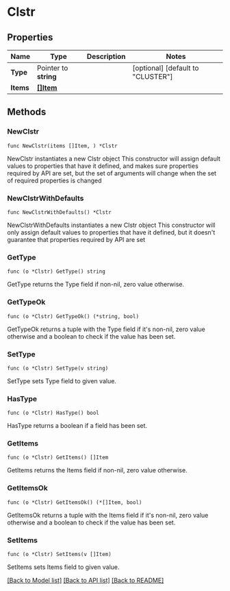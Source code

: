 # Clstr

## Properties

Name | Type | Description | Notes
------------ | ------------- | ------------- | -------------
**Type** | Pointer to **string** |  | [optional] [default to "CLUSTER"]
**Items** | [**[]Item**](Item.md) |  | 

## Methods

### NewClstr

`func NewClstr(items []Item, ) *Clstr`

NewClstr instantiates a new Clstr object
This constructor will assign default values to properties that have it defined,
and makes sure properties required by API are set, but the set of arguments
will change when the set of required properties is changed

### NewClstrWithDefaults

`func NewClstrWithDefaults() *Clstr`

NewClstrWithDefaults instantiates a new Clstr object
This constructor will only assign default values to properties that have it defined,
but it doesn't guarantee that properties required by API are set

### GetType

`func (o *Clstr) GetType() string`

GetType returns the Type field if non-nil, zero value otherwise.

### GetTypeOk

`func (o *Clstr) GetTypeOk() (*string, bool)`

GetTypeOk returns a tuple with the Type field if it's non-nil, zero value otherwise
and a boolean to check if the value has been set.

### SetType

`func (o *Clstr) SetType(v string)`

SetType sets Type field to given value.

### HasType

`func (o *Clstr) HasType() bool`

HasType returns a boolean if a field has been set.

### GetItems

`func (o *Clstr) GetItems() []Item`

GetItems returns the Items field if non-nil, zero value otherwise.

### GetItemsOk

`func (o *Clstr) GetItemsOk() (*[]Item, bool)`

GetItemsOk returns a tuple with the Items field if it's non-nil, zero value otherwise
and a boolean to check if the value has been set.

### SetItems

`func (o *Clstr) SetItems(v []Item)`

SetItems sets Items field to given value.



[[Back to Model list]](../README.md#documentation-for-models) [[Back to API list]](../README.md#documentation-for-api-endpoints) [[Back to README]](../README.md)


